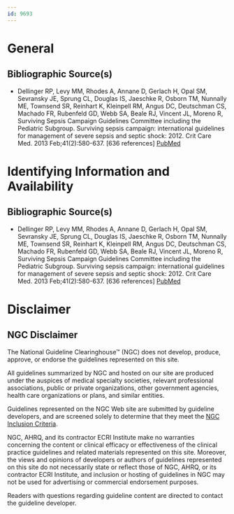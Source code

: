 ```yaml
---
id: 9693
---
```


# General

## Bibliographic Source(s)

- Dellinger RP, Levy MM, Rhodes A, Annane D, Gerlach H, Opal SM, Sevransky JE, Sprung CL, Douglas IS, Jaeschke R, Osborn TM, Nunnally ME, Townsend SR, Reinhart K, Kleinpell RM, Angus DC, Deutschman CS, Machado FR, Rubenfeld GD, Webb SA, Beale RJ, Vincent JL, Moreno R, Surviving Sepsis Campaign Guidelines Committee including the Pediatric Subgroup. Surviving sepsis campaign: international guidelines for management of severe sepsis and septic shock: 2012. Crit Care Med. 2013 Feb;41(2):580-637. [636 references] [ PubMed ](http://www.ncbi.nlm.nih.gov/entrez/query.fcgi?cmd=Retrieve&db=pubmed&dopt=Abstract&list_uids=23353941)

# Identifying Information and Availability

## Bibliographic Source(s)

- Dellinger RP, Levy MM, Rhodes A, Annane D, Gerlach H, Opal SM, Sevransky JE, Sprung CL, Douglas IS, Jaeschke R, Osborn TM, Nunnally ME, Townsend SR, Reinhart K, Kleinpell RM, Angus DC, Deutschman CS, Machado FR, Rubenfeld GD, Webb SA, Beale RJ, Vincent JL, Moreno R, Surviving Sepsis Campaign Guidelines Committee including the Pediatric Subgroup. Surviving sepsis campaign: international guidelines for management of severe sepsis and septic shock: 2012. Crit Care Med. 2013 Feb;41(2):580-637. [636 references] [ PubMed ](http://www.ncbi.nlm.nih.gov/entrez/query.fcgi?cmd=Retrieve&db=pubmed&dopt=Abstract&list_uids=23353941)

# Disclaimer

## NGC Disclaimer

The National Guideline Clearinghouse™ (NGC) does not develop, produce, approve, or endorse the guidelines represented on this site.

All guidelines summarized by NGC and hosted on our site are produced under the auspices of medical specialty societies, relevant professional associations, public or private organizations, other government agencies, health care organizations or plans, and similar entities.

Guidelines represented on the NGC Web site are submitted by guideline developers, and are screened solely to determine that they meet the [NGC Inclusion Criteria](/help-and-about/summaries/inclusion-criteria).

NGC, AHRQ, and its contractor ECRI Institute make no warranties concerning the content or clinical efficacy or effectiveness of the clinical practice guidelines and related materials represented on this site. Moreover, the views and opinions of developers or authors of guidelines represented on this site do not necessarily state or reflect those of NGC, AHRQ, or its contractor ECRI Institute, and inclusion or hosting of guidelines in NGC may not be used for advertising or commercial endorsement purposes.

Readers with questions regarding guideline content are directed to contact the guideline developer.

